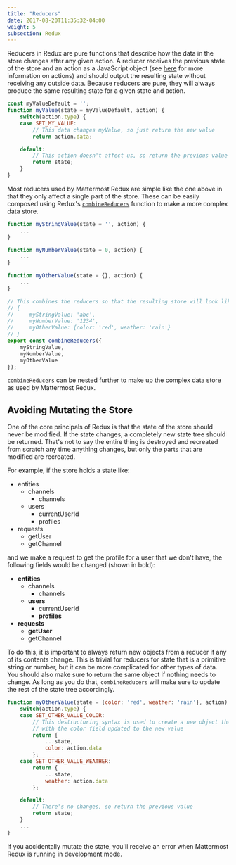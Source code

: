 ```yaml
---
title: "Reducers"
date: 2017-08-20T11:35:32-04:00
weight: 5
subsection: Redux
---
```


Reducers in Redux are pure functions that describe how the data in the store changes after any given action. A reducer receives the previous state of the store and an action as a JavaScript object (see [here](/contribute/redux/actions/) for more information on actions) and should output the resulting state without receiving any outside data. Because reducers are pure, they will always produce the same resulting state for a given state and action.

```javascript
const myValueDefault = '';
function myValue(state = myValueDefault, action) {
    switch(action.type) {
    case SET_MY_VALUE:
        // This data changes myValue, so just return the new value
        return action.data;

    default:
        // This action doesn't affect us, so return the previous value
        return state;
    }
}
```

Most reducers used by Mattermost Redux are simple like the one above in that they only affect a single part of the store. These can be easily composed using Redux's [`combineReducers`](https://redux.js.org/api-reference/combinereducers) function to make a more complex data store.

```javascript
function myStringValue(state = '', action) {
    ...
}

function myNumberValue(state = 0, action) {
    ...
}

function myOtherValue(state = {}, action) {
    ...
}

// This combines the reducers so that the resulting store will look like
// {
//     myStringValue: 'abc',
//     myNumberValue: '1234',
//     myOtherValue: {color: 'red', weather: 'rain'}
// }
export const combineReducers({
    myStringValue,
    myNumberValue,
    myOtherValue
});
```

`combineReducers` can be nested further to make up the complex data store as used by Mattermost Redux.

## Avoiding Mutating the Store

One of the core principals of Redux is that the state of the store should never be modified. If the state changes, a completely new state tree should be returned. That's not to say the entire thing is destroyed and recreated from scratch any time anything changes, but only the parts that are modified are recreated.

For example, if the store holds a state like:

- entities
    - channels
        - channels
    - users
        - currentUserId
        - profiles
- requests
    - getUser
    - getChannel

and we make a request to get the profile for a user that we don't have, the following fields would be changed (shown in bold):

- **entities**
    - channels
        - channels
    - **users**
        - currentUserId
        - **profiles**
- **requests**
    - **getUser**
    - getChannel

To do this, it is important to always return new objects from a reducer if any of its contents change. This is trivial for reducers for state that is a primitive string or number, but it can be more complicated for other types of data. You should also make sure to return the same object if nothing needs to change. As long as you do that, `combineReducers` will make sure to update the rest of the state tree accordingly.

```javascript
function myOtherValue(state = {color: 'red', weather: 'rain'}, action) {
    switch(action.type) {
    case SET_OTHER_VALUE_COLOR:
        // This destructuring syntax is used to create a new object that is a shallow copy of state
        // with the color field updated to the new value
        return {
            ...state,
            color: action.data
        };
    case SET_OTHER_VALUE_WEATHER:
        return {
            ...state,
            weather: action.data
        };

    default:
        // There's no changes, so return the previous value
        return state;
    }
    ...
}
```

If you accidentally mutate the state, you'll receive an error when Mattermost Redux is running in development mode.

